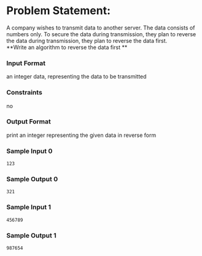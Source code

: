 # Problem Statement:

A company wishes to transmit data to another server. The data consists of numbers only. To secure the data during transmission, they plan to reverse the data during transmission, they plan to reverse the data first.<br>
**Write an algorithm to reverse the data first **

### Input Format

an integer data, representing the data to be transmitted

### Constraints

no

### Output Format

print an integer representing the given data in reverse form

### Sample Input 0
```
123
```
### Sample Output 0
```
321
```
### Sample Input 1
```
456789
```
### Sample Output 1
```
987654
```
